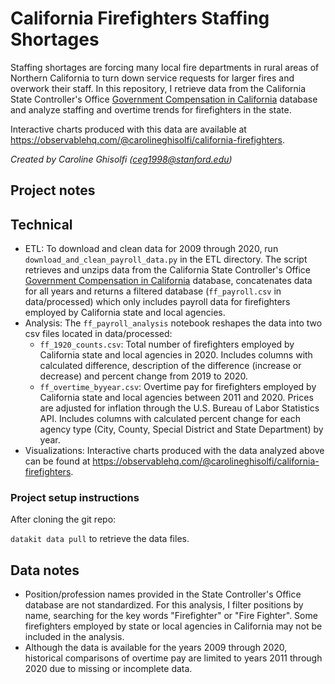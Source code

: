 # California Firefighters Staffing Shortages

Staffing shortages are forcing many local fire departments in rural areas of Northern California to turn down service requests for larger fires and overwork their staff. In this repository, I retrieve data from the California State Controller's Office [Government Compensation in California](https://publicpay.ca.gov/) database and analyze staffing and overtime trends for firefighters in the state. 

Interactive charts produced with this data are available at https://observablehq.com/@carolineghisolfi/california-firefighters. 


*Created by Caroline Ghisolfi (<ceg1998@stanford.edu>)*

## Project notes

## Technical

* ETL: To download and clean data for 2009 through 2020, run `download_and_clean_payroll_data.py` in the ETL directory. The script retrieves and unzips data from the California State Controller's Office [Government Compensation in California](https://publicpay.ca.gov/) database, concatenates data for all years and returns a filtered database (`ff_payroll.csv` in data/processed) which only includes payroll data for firefighters employed by California state and local agencies. 
* Analysis: The `ff_payroll_analysis` notebook reshapes the data into two csv files located in data/processed:
    * `ff_1920_counts.csv`: Total number of firefighters employed by California state and local agencies in 2020. Includes columns with calculated difference, description of the difference (increase or decrease) and percent change from 2019 to 2020.
    * `ff_overtime_byyear.csv`: Overtime pay for firefighters employed by California state and local agencies between 2011 and 2020. Prices are adjusted for inflation through the U.S. Bureau of Labor Statistics API. Includes columns with calculated percent change for each agency type (City, County, Special District and State Department) by year. 
* Visualizations: Interactive charts produced with the data analyzed above can be found at https://observablehq.com/@carolineghisolfi/california-firefighters. 

### Project setup instructions

After cloning the git repo:

`datakit data pull` to retrieve the data files.


## Data notes

* Position/profession names provided in the State Controller's Office database are not standardized. For this analysis, I filter positions by name, searching for the key words "Firefighter" or "Fire Fighter". Some firefighters employed by state or local agencies in California may not be included in the analysis. 
* Although the data is available for the years 2009 through 2020, historical comparisons of overtime pay are limited to years 2011 through 2020 due to missing or incomplete data. 
